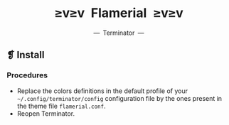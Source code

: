<h1 align="center">≥v≥v&ensp;Flamerial&ensp;≥v≥v</h1>
<p align="center">—&ensp;Terminator&ensp;—</p>

## ❡ Install

### Procedures

- Replace the colors definitions in the default profile of your `~/.config/terminator/config` configuration file by the ones present in the theme file `flamerial.conf`.
- Reopen Terminator.
